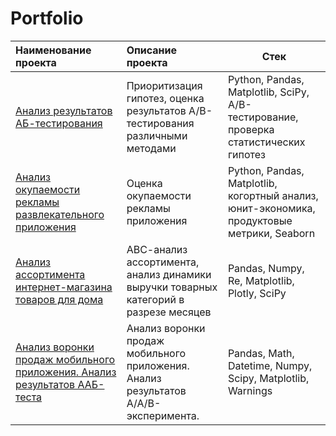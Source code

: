 # Portfolio

| Наименование проекта | Описание проекта  | Стек |
|:------------- |:---------------| -------------|
| [Анализ результатов АБ-тестирования](https://github.com/Tatiana-van-Rooyen/Portfolio/blob/main/Анализ%20результатов%20АБ-теста/Анализ%20результатов%20АБ-теста.ipynb)|Приоритизация гипотез, оценка результатов A/B-тестирования различными методами| Python, Pandas, Matplotlib, SciPy, A/B-тестирование, проверка статистических гипотез       |
| [Анализ окупаемости рекламы развлекательного приложения](https://github.com/Tatiana-van-Rooyen/Portfolio/blob/main/Анализ%20окупаемости%20рекламы%20развлекательного%20приложения/Анализ%20окупаемости%20рекламы%20развлекательного%20приложения.ipynb)         | Оценка окупаемости рекламы приложения      | Python, Pandas, Matplotlib, когортный анализ, юнит-экономика, продуктовые метрики, Seaborn        |
| [Анализ ассортимента интернет-магазина товаров для дома](https://github.com/Tatiana-van-Rooyen/Portfolio/blob/main/Анализ%20ассортимента%20интернет-магазина%20товаров%20для%20дома/Анализ%20ассортимента%20интернет-магазина%20товаров%20для%20дома.ipynb)         | АВС-анализ ассортимента, анализ динамики выручки товарных категорий в разрезе месяцев    | Pandas, Numpy, Re, Matplotlib, Plotly, SciPy         |
| [Анализ воронки продаж мобильного приложения. Анализ результатов ААБ-теста](https://github.com/Tatiana-van-Rooyen/Portfolio/blob/main/Анализ%20воронки%20продаж%20мобильного%20приложения.%20Анализ%20результатов%20ААБ-теста/Анализ%20воронки%20продаж%20мобильного%20приложения.%20Анализ%20результатов%20ААВ%20-%20теста.ipynb)         | Анализ воронки продаж мобильного приложения. Анализ результатов A/A/B-эксперимента.  | Pandas, Math, Datetime, Numpy, Scipy, Matplotlib, Warnings        |





